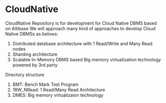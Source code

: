 # CloudNative

CloudNative Repository is for development for Cloud Native DBMS based on Altibase 
We will approach many kind of approaches to develop Cloud Native DBMSs as belows:

1) Distributed database architecture with 1 Read/Write and Many Read nodes
2) Sharding architecture
3) Scalable In-Memory DBMS based Big memory virtualization technology powered by 3rd party    

Directory structure

1) BMT: Bench Mark Test Program
2) 1RW_NRead: 1 Read/Many Read Architecture
3) DMES: Big memory virtualizaion technology 




